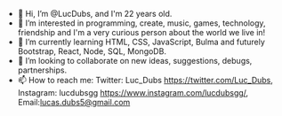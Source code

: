 - 👋 Hi, I’m @LucDubs, and I'm 22 years old.
- 👀 I’m interested in programming, create, music, games, technology, friendship and I'm a very curious person about the world we live in!
- 🌱 I’m currently learning HTML, CSS, JavaScript, Bulma and futurely Bootstrap, React, Node, SQL, MongoDB.
- 💞️ I’m looking to collaborate on new ideas, suggestions, debugs, partnerships.
- 📫 How to reach me: Twitter: Luc_Dubs https://twitter.com/Luc_Dubs, Instagram: lucdubsgg https://www.instagram.com/lucdubsgg/, Email:lucas.dubs5@gmail.com

<!---
LucDubs/LucDubs is a ✨ special ✨ repository because its `README.md` (this file) appears on your GitHub profile.
You can click the Preview link to take a look at your changes.
--->
